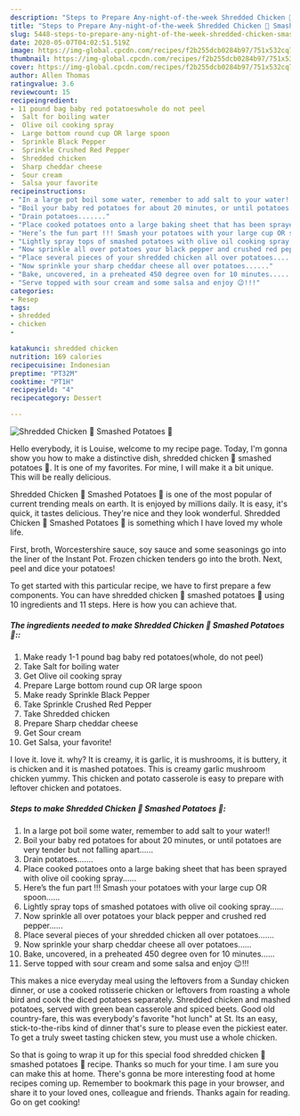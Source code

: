 ```yaml
---
description: "Steps to Prepare Any-night-of-the-week Shredded Chicken 🐔 Smashed Potatoes 🥔"
title: "Steps to Prepare Any-night-of-the-week Shredded Chicken 🐔 Smashed Potatoes 🥔"
slug: 5448-steps-to-prepare-any-night-of-the-week-shredded-chicken-smashed-potatoes
date: 2020-05-07T04:02:51.519Z
image: https://img-global.cpcdn.com/recipes/f2b255dcb0284b97/751x532cq70/shredded-chicken-🐔-smashed-potatoes-🥔-recipe-main-photo.jpg
thumbnail: https://img-global.cpcdn.com/recipes/f2b255dcb0284b97/751x532cq70/shredded-chicken-🐔-smashed-potatoes-🥔-recipe-main-photo.jpg
cover: https://img-global.cpcdn.com/recipes/f2b255dcb0284b97/751x532cq70/shredded-chicken-🐔-smashed-potatoes-🥔-recipe-main-photo.jpg
author: Allen Thomas
ratingvalue: 3.6
reviewcount: 15
recipeingredient:
- 11 pound bag baby red potatoeswhole do not peel
-  Salt for boiling water
-  Olive oil cooking spray
-  Large bottom round cup OR large spoon
-  Sprinkle Black Pepper
-  Sprinkle Crushed Red Pepper
-  Shredded chicken
-  Sharp cheddar cheese
-  Sour cream
-  Salsa your favorite
recipeinstructions:
- "In a large pot boil some water, remember to add salt to your water!!"
- "Boil your baby red potatoes for about 20 minutes, or until potatoes are very tender but not falling apart......"
- "Drain potatoes......."
- "Place cooked potatoes onto a large baking sheet that has been sprayed with olive oil cooking spray......"
- "Here’s the fun part !!! Smash your potatoes with your large cup OR spoon......"
- "Lightly spray tops of smashed potatoes with olive oil cooking spray......"
- "Now sprinkle all over potatoes your black pepper and crushed red pepper......"
- "Place several pieces of your shredded chicken all over potatoes......."
- "Now sprinkle your sharp cheddar cheese all over potatoes......"
- "Bake, uncovered, in a preheated 450 degree oven for 10 minutes......"
- "Serve topped with sour cream and some salsa and enjoy 😉!!!"
categories:
- Resep
tags:
- shredded
- chicken
- 

katakunci: shredded chicken 
nutrition: 169 calories
recipecuisine: Indonesian
preptime: "PT32M"
cooktime: "PT1H"
recipeyield: "4"
recipecategory: Dessert

---
```



![Shredded Chicken 🐔 Smashed Potatoes 🥔](https://img-global.cpcdn.com/recipes/f2b255dcb0284b97/751x532cq70/shredded-chicken-🐔-smashed-potatoes-🥔-recipe-main-photo.jpg)

Hello everybody, it is Louise, welcome to my recipe page. Today, I'm gonna show you how to make a distinctive dish, shredded chicken 🐔 smashed potatoes 🥔. It is one of my favorites. For mine, I will make it a bit unique. This will be really delicious.

Shredded Chicken 🐔 Smashed Potatoes 🥔 is one of the most popular of current trending meals on earth. It is enjoyed by millions daily. It is easy, it's quick, it tastes delicious. They're nice and they look wonderful. Shredded Chicken 🐔 Smashed Potatoes 🥔 is something which I have loved my whole life.

First, broth, Worcestershire sauce, soy sauce and some seasonings go into the liner of the Instant Pot. Frozen chicken tenders go into the broth. Next, peel and dice your potatoes!


To get started with this particular recipe, we have to first prepare a few components. You can have shredded chicken 🐔 smashed potatoes 🥔 using 10 ingredients and 11 steps. Here is how you can achieve that.

##### The ingredients needed to make Shredded Chicken 🐔 Smashed Potatoes 🥔::

1. Make ready 1-1 pound bag baby red potatoes(whole, do not peel)
1. Take  Salt for boiling water
1. Get  Olive oil cooking spray
1. Prepare  Large bottom round cup OR large spoon
1. Make ready  Sprinkle Black Pepper
1. Take  Sprinkle Crushed Red Pepper
1. Take  Shredded chicken
1. Prepare  Sharp cheddar cheese
1. Get  Sour cream
1. Get  Salsa, your favorite!


I love it. love it. why? It is creamy, it is garlic, it is mushrooms, it is buttery, it is chicken and it is mashed potatoes. This is creamy garlic mushroom chicken yummy. This chicken and potato casserole is easy to prepare with leftover chicken and potatoes. 

##### Steps to make Shredded Chicken 🐔 Smashed Potatoes 🥔:

1. In a large pot boil some water, remember to add salt to your water!!
1. Boil your baby red potatoes for about 20 minutes, or until potatoes are very tender but not falling apart......
1. Drain potatoes.......
1. Place cooked potatoes onto a large baking sheet that has been sprayed with olive oil cooking spray......
1. Here’s the fun part !!! Smash your potatoes with your large cup OR spoon......
1. Lightly spray tops of smashed potatoes with olive oil cooking spray......
1. Now sprinkle all over potatoes your black pepper and crushed red pepper......
1. Place several pieces of your shredded chicken all over potatoes.......
1. Now sprinkle your sharp cheddar cheese all over potatoes......
1. Bake, uncovered, in a preheated 450 degree oven for 10 minutes......
1. Serve topped with sour cream and some salsa and enjoy 😉!!!


This makes a nice everyday meal using the leftovers from a Sunday chicken dinner, or use a cooked rotisserie chicken or leftovers from roasting a whole bird and cook the diced potatoes separately. Shredded chicken and mashed potatoes, served with green bean casserole and spiced beets. Good old country-fare, this was everybody&#39;s favorite &#34;hot lunch&#34; at St. Its an easy, stick-to-the-ribs kind of dinner that&#39;s sure to please even the pickiest eater. To get a truly sweet tasting chicken stew, you must use a whole chicken. 

So that is going to wrap it up for this special food shredded chicken 🐔 smashed potatoes 🥔 recipe. Thanks so much for your time. I am sure you can make this at home. There's gonna be more interesting food at home recipes coming up. Remember to bookmark this page in your browser, and share it to your loved ones, colleague and friends. Thanks again for reading. Go on get cooking!
